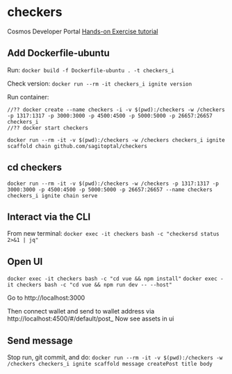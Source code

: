 # checkers
Cosmos Developer Portal [Hands-on Exercise tutorial](https://tutorials.cosmos.network/hands-on-exercise/1-ignite-cli/1-ignitecli.html)

## Add Dockerfile-ubuntu
Run:
`docker build -f Dockerfile-ubuntu . -t checkers_i`

Check version:
`docker run --rm -it checkers_i ignite version`

Run container:
```
//?? docker create --name checkers -i -v $(pwd):/checkers -w /checkers -p 1317:1317 -p 3000:3000 -p 4500:4500 -p 5000:5000 -p 26657:26657 checkers_i
//?? docker start checkers
```

`docker run --rm -it -v $(pwd):/checkers -w /checkers checkers_i ignite scaffold chain github.com/sagitoptal/checkers`

## cd checkers
`docker run --rm -it -v $(pwd):/checkers -w /checkers -p 1317:1317 -p 3000:3000 -p 4500:4500 -p 5000:5000 -p 26657:26657 --name checkers checkers_i ignite chain serve`


## Interact via the CLI
From new terminal:
`docker exec -it checkers bash -c "checkersd status 2>&1 | jq"`

## Open UI
`docker exec -it checkers bash -c "cd vue && npm install"`
`docker exec -it checkers bash -c "cd vue && npm run dev -- --host"`

Go to http://localhost:3000

Then connect wallet and send to wallet address via
http://localhost:4500/#/default/post_
Now see assets in ui

## Send message
Stop run, git commit, and do:
`docker run --rm -it -v $(pwd):/checkers -w /checkers checkers_i ignite scaffold message createPost title body`

